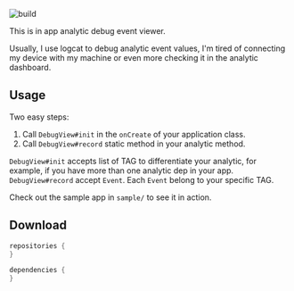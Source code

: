 ![build](https://github.com/wisnukurniawan/analytics-debugview/actions/workflows/build.yml/badge.svg)

This is in app analytic debug event viewer.

Usually, I use logcat to debug analytic event values, I'm tired of connecting my device with my machine or even more checking it in the analytic dashboard.

Usage
-----

Two easy steps:

1. Call `DebugView#init` in the `onCreate` of your application class.
2. Call `DebugView#record` static method in your analytic method.

`DebugView#init` accepts list of TAG to differentiate your analytic, for example, if you have more than one analytic dep in your app.
`DebugView#record` accept `Event`. Each `Event` belong to your specific TAG.

Check out the sample app in `sample/` to see it in action.

Download
--------

```groovy
repositories {
}

dependencies {
}
```
